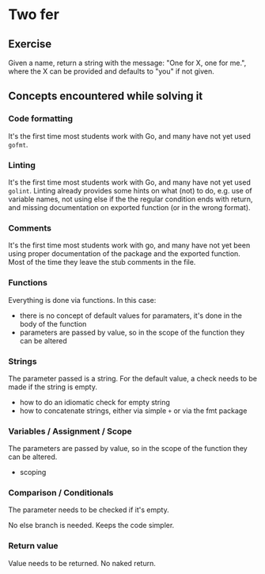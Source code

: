 # Two fer

## Exercise

Given a name, return a string with the message: "One for X, one for me.", where the X can be provided and defaults to "you" if not given.

## Concepts encountered while solving it

### Code formatting

It's the first time most students work with Go, and many have not yet used `gofmt`.

### Linting

It's the first time most students work with Go, and many have not yet used `golint`. Linting already provides some hints
on what (not) to do, e.g. use of variable names, not using else if the the regular condition ends with return, and missing
documentation on exported function (or in the wrong format). 

### Comments

It's the first time most students work with go, and many have not yet been using proper documentation of the package and
the exported function. Most of the time they leave the stub comments in the file.

### Functions

Everything is done via functions. In this case:

- there is no concept of default values for paramaters, it's done in the body of the function
- parameters are passed by value, so in the scope of the function they can be altered

### Strings

The parameter passed is a string. For the default value, a check needs to be made if the string is empty.

- how to do an idiomatic check for empty string
- how to concatenate strings, either via simple `+` or via the fmt package


### Variables / Assignment / Scope

The parameters are passed by value, so in the scope of the function they can be altered.

- scoping

### Comparison / Conditionals

The parameter needs to be checked if it's empty.

No else branch is needed. Keeps the code simpler.


### Return value

Value needs to be returned. No naked return.
